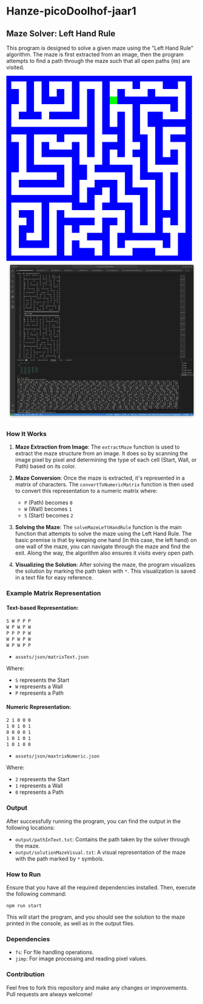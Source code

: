 # Hanze-picoDoolhof-jaar1

## Maze Solver: Left Hand Rule

This program is designed to solve a given maze using the "Left Hand Rule" algorithm. The maze is first extracted from an image, then the program attempts to find a path through the maze such that all open paths (`0`s) are visited.

![picoDoolhof](/assets/img/picoDoolhof.png)
![screenshot](/assets/img/screenshot.png)

### How It Works

1. **Maze Extraction from Image**:
   The `extractMaze` function is used to extract the maze structure from an image. It does so by scanning the image pixel by pixel and determining the type of each cell (Start, Wall, or Path) based on its color.

2. **Maze Conversion**:
   Once the maze is extracted, it's represented in a matrix of characters. The `convertToNumericMatrix` function is then used to convert this representation to a numeric matrix where:

   - `P` (Path) becomes `0`
   - `W` (Wall) becomes `1`
   - `S` (Start) becomes `2`

3. **Solving the Maze**:
   The `solveMazeLeftHandRule` function is the main function that attempts to solve the maze using the Left Hand Rule. The basic premise is that by keeping one hand (in this case, the left hand) on one wall of the maze, you can navigate through the maze and find the exit. Along the way, the algorithm also ensures it visits every open path.

4. **Visualizing the Solution**:
   After solving the maze, the program visualizes the solution by marking the path taken with `*`. This visualization is saved in a text file for easy reference.

### Example Matrix Representation

#### Text-based Representation:

```
S W P P P
W P W P W
P P P P W
W P W P W
W P W P P
```

- `assets/json/matrixText.json`

Where:

- `S` represents the Start
- `W` represents a Wall
- `P` represents a Path

#### Numeric Representation:

```
2 1 0 0 0
1 0 1 0 1
0 0 0 0 1
1 0 1 0 1
1 0 1 0 0
```

- `assets/json/maxtrixNumeric.json`

Where:

- `2` represents the Start
- `1` represents a Wall
- `0` represents a Path

### Output

After successfully running the program, you can find the output in the following locations:

- `output/pathInText.txt`: Contains the path taken by the solver through the maze.
- `output/solutionMazeVisual.txt`: A visual representation of the maze with the path marked by `*` symbols.

### How to Run

Ensure that you have all the required dependencies installed. Then, execute the following command:

```
npm run start
```

This will start the program, and you should see the solution to the maze printed in the console, as well as in the output files.

### Dependencies

- `fs`: For file handling operations.
- `jimp`: For image processing and reading pixel values.

### Contribution

Feel free to fork this repository and make any changes or improvements. Pull requests are always welcome!
